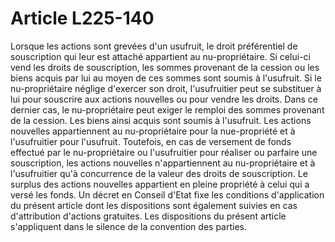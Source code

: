 # Article L225-140

Lorsque les actions sont grevées d'un usufruit, le droit préférentiel de souscription qui leur est attaché appartient au nu-propriétaire. Si celui-ci vend les droits de souscription, les sommes provenant de la cession ou les biens acquis par lui au moyen de ces sommes sont soumis à l'usufruit. Si le nu-propriétaire néglige d'exercer son droit, l'usufruitier peut se substituer à lui pour souscrire aux actions nouvelles ou pour vendre les droits. Dans ce dernier cas, le nu-propriétaire peut exiger le remploi des sommes provenant de la cession. Les biens ainsi acquis sont soumis à l'usufruit.   Les actions nouvelles appartiennent au nu-propriétaire pour la nue-propriété et à l'usufruitier pour l'usufruit. Toutefois, en cas de versement de fonds effectué par le nu-propriétaire ou l'usufruitier pour réaliser ou parfaire une souscription, les actions nouvelles n'appartiennent au nu-propriétaire et à l'usufruitier qu'à concurrence de la valeur des droits de souscription. Le surplus des actions nouvelles appartient en pleine propriété à celui qui a versé les fonds.   Un décret en Conseil d'Etat fixe les conditions d'application du présent article dont les dispositions sont également suivies en cas d'attribution d'actions gratuites.   Les dispositions du présent article s'appliquent dans le silence de la convention des parties.